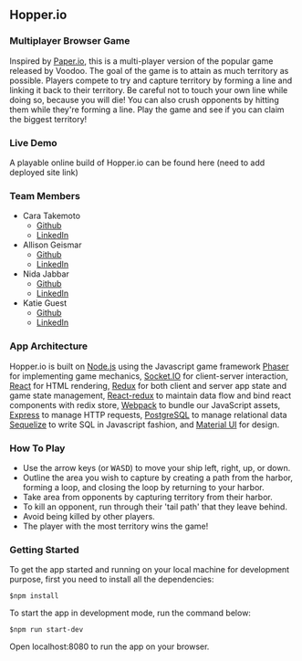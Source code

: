 ## Hopper.io

### Multiplayer Browser Game

Inspired by [Paper.io](http://paper-io.com/), this is a multi-player version of the popular game released by Voodoo. The goal of the game is to attain as much territory as possible. Players compete to try and capture territory by forming a line and linking it back to their territory. Be careful not to touch your own line while doing so, because you will die! You can also crush opponents by hitting them while they're forming a line. Play the game and see if you can claim the biggest territory!

### Live Demo

A playable online build of Hopper.io can be found here (need to add deployed site link)

### Team Members

* Cara Takemoto
  * [Github](https://github.com/ctakemoto)
  * [LinkedIn](https://www.linkedin.com/in/cara-takemoto/)
* Allison Geismar
  * [Github](https://github.com/ageismar)
  * [LinkedIn](https://www.linkedin.com/in/allison-geismar/)
* Nida Jabbar
  * [Github](https://github.com/nj2296)
  * [LinkedIn](https://www.linkedin.com/in/nidajabbar/)
* Katie Guest
  * [Github](https://github.com/KatieGuest)
  * [LinkedIn](https://www.linkedin.com/in/katieguest11/)

### App Architecture

Hopper.io is built on [Node.js](https://nodejs.org/) using the Javascript game framework [Phaser](http://phaser.io/) for implementing game mechanics, [Socket.IO](http://socket.io/) for client-server interaction, [React](https://facebook.github.io/react/) for HTML rendering, [Redux](http://redux.js.org/) for both client and server app state and game state management, [React-redux](https://github.com/reduxjs/react-redux) to maintain data flow and bind react components with redix store, [Webpack](https://github.com/webpack/webpack) to bundle our JavaScript assets, [Express](https://expressjs.com/) to manage HTTP requests, [PostgreSQL](https://www.postgresql.org/) to manage relational data [Sequelize](http://docs.sequelizejs.com/) to write SQL in Javascript fashion, and [Material UI](https://material-ui.com/) for design.

### How To Play

* Use the arrow keys (or <kbd>W</kbd><kbd>A</kbd><kbd>S</kbd><kbd>D</kbd>) to move your ship left, right, up, or down.
* Outline the area you wish to capture by creating a path from the harbor, forming a loop, and closing the loop by returning to your harbor.
* Take area from opponents by capturing territory from their harbor.
* To kill an opponent, run through their 'tail path' that they leave behind.
* Avoid being killed by other players.
* The player with the most territory wins the game!

### Getting Started

To get the app started and running on your local machine for development purpose, first you need to install all the dependencies:
```
$npm install
```

To start the app in development mode, run the command below:
```
$npm run start-dev
```
Open localhost:8080 to run the app on your browser.
